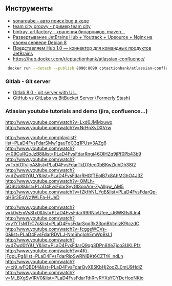 ## Инструменты
 - [sonarqube - авто поиск bug в коде](http://www.sonarqube.org/)
 - [team city groovy - пример team city](http://ci.groovy-lang.org/?guest=1)
 - [bintray, artifactory - хранения бинарников, maven...](https://bintray.com/account/pricing?tab=account&type=pricing)
 - [Развертывание JetBrains Hub + Youtrack + Upsource + Nginx на своем сервере Debian 8](http://habrahabr.ru/post/266871/)
 - [Представляем Hub 1.0 — коннектор для командных продуктов JetBrains](http://habrahabr.ru/company/JetBrains/blog/264943/)
 -  https://hub.docker.com/r/cptactionhank/atlassian-confluence/

```bash
 docker run --detach --publish 8090:8090 cptactionhank/atlassian-confluence:latest
```

### Gitlab - Git server
- [Gitlab 8.0 - git server with UI...](https://about.gitlab.com/2015/09/22/gitlab-8-0-released/)
- [GitHub vs GitLabs vs BitBucket Server (Formerly Stash)](http://technologyconversations.com/2015/10/16/github-vs-gitlabs-vs-bitbucket-server-formerly-stash/)

### Atlasian youtube tutorials and demo (jira, confluence...)
http://www.youtube.com/watch?v=Lxd6JMMxuwo
http://www.youtube.com/watch?v=NrHpXvDXVrw

http://www.youtube.com/playlist?list=PLaD4FvsFdarSMw1gauTdC3q1PUsv3AZg6
http://www.youtube.com/watch?v=09CuRQoJzB8&list=PLaD4FvsFdarRngi46OIHZq9jPf0Pb43b9
http://www.youtube.com/watch?v=TxbtOfyljoA&list=PLaD4FvsFdarTkD7deo0bBKwZkibDh38t2
http://www.youtube.com/watch?v=dZwd0tYiU_Y&list=PLaD4FvsFdarRHGfTEolB7x8AhMGhO4J3Z
http://www.youtube.com/watch?v=OMLh-5O6Ub8&list=PLaD4FvsFdarSyyGl3ooAm-ZyAllgw_AM5
http://www.youtube.com/watch?v=fZkfhN1_YgE&list=PLaD4FvsFdarQp-qHSr3EqWz1WLFa-HUeD

http://www.youtube.com/watch?v=k0vEmVs8fx0&list=PLaD4FvsFdarR9RNlvUfee_iJ6WKRsRJn4
http://www.youtube.com/watch?v=y1YTsMTrC7c&list=PLaD4FvsFdarSgg3k23pnBVcnizK9tczdC
http://www.youtube.com/watch?v=fcggeWCVs-0&list=PLaD4FvsFdarRDVLJ-NmShqIohEmWpBsL1
http://www.youtube.com/watch?v=dZwd0tYiU_Y&list=PLaD4FvsFdarQ9qg3DPn6XeZjco3UKLPfz
http://www.youtube.com/watch?v=4Ki-jFgpUPg&list=PLaD4FvsFdarRipSwRNiBKt6CZTrK_ndLn
http://www.youtube.com/watch?v=cj9_wFQBDf4&list=PLaD4FvsFdarQyX85KbHj2ooZL0mU9HdiZ
http://www.youtube.com/watch?v=M_BXgSw1RV0&list=PLaD4FvsFdarTthRrvRYXsYCYDeHooNKio
